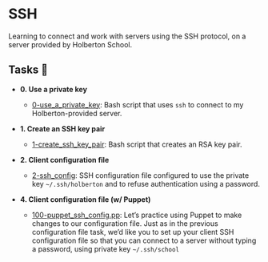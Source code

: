 # SSH

Learning to connect and work with servers using the SSH protocol, on a server
provided by Holberton School.

## Tasks :page_with_curl:

* **0. Use a private key**
  * [0-use_a_private_key](./0-use_a_private_key): Bash script that uses `ssh` to connect to my
Holberton-provided server.

* **1. Create an SSH key pair**
  * [1-create_ssh_key_pair](./1-create_ssh_key_pair): Bash script that creates an RSA key pair.

* **2. Client configuration file**
  * [2-ssh_config](./2-ssh_config): SSH configuration file configured to use the private key
`~/.ssh/holberton` and to refuse authentication using a password.

* **4. Client configuration file (w/ Puppet)**
  * [100-puppet_ssh_config.pp](./100-puppet_ssh_config.pp): Let’s practice using Puppet to make changes to our configuration file. Just as in the previous configuration file task, we’d like you to set up your client SSH configuration file so that you can connect to a server without typing a password, using private key `~/.ssh/school`
